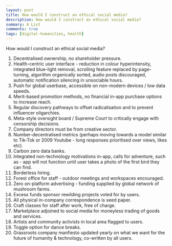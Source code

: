 ```yaml
---
layout: post
title: How would I construct an ethical social media?
description: How would I construct an ethical social media?
summary: A List
comments: true
tags: [digital-humanities, health]
---
```

How would I construct an ethical social media?

1. Decentralised ownership, no shareholder pressure.
2. Health-centric user interface - reduction in colour hyperintensity, integrated blue-light removal, scrolling feature replaced by page-turning, algorithm organically sorted, audio posts discouraged, automatic notification silencing in unsociable hours.
3. Push for global userbase, accessible on non-modern devices / low data speeds.
4. Merit-based promotion methods, no financial in-app purchase options to increase reach.
5. Regular discovery pathways to offset radicalisation and to prevent influencer oligarchies.
6. Meta-style oversight board / Supreme Court to critically engage with censorship decisions.
7. Company directors must be from creative sector.
8. Number-decentralised metrics (perhaps moving towards a model similar to Tik-Tok or 2009 Youtube - long responses prioritised over views, likes etc).
9. Carbon zero data banks.
10. Integrated non-technology motivations in-app, calls for adventure, such as - app will not function until user takes a photo of the first bird they can find.
11. Borderless hiring.
12. Forest office for staff - outdoor meetings and workspaces encouraged.
13. Zero on-platform advertising - funding supplied by global network of mushroom farms.
14. Excess funds sponsor rewilding projects voted for by users.
15. All physical in-company correspondence is seed paper.
16. Craft classes for staff after work, free of charge.
17. Marketplace adjoined to social media for moneyless trading of goods and services. 
18. Artists and community activists in local area flagged to users.
19. Toggle option for dance breaks.
20. Grassroots company manfiesto updated yearly on what we want for the future of humanity & technology, co-written by all users. 
